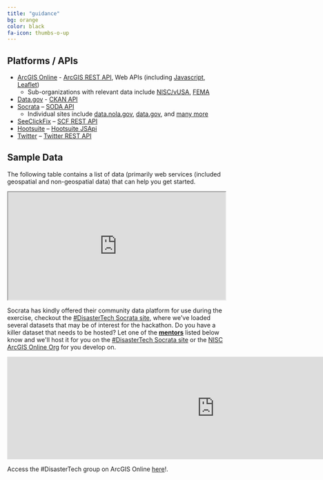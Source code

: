 ```yaml
---
title: "guidance"
bg: orange
color: black
fa-icon: thumbs-o-up
---
```


## Platforms / APIs
- [ArcGIS Online](http://www.arcgis.com)  -  [ArcGIS REST API](http://resources.arcgis.com/en/help/arcgis-rest-api/#/The_ArcGIS_REST_API/02r300000054000000/), Web APIs (including [Javascript](https://developers.arcgis.com/javascript/), [Leaflet](http://esri.github.io/esri-leaflet/))
  - Sub-organizations with relevant data include [NISC/vUSA](http://vusa.maps.arcgis.com), [FEMA](http://fema.maps.arcgis.com/)  
- [Data.gov](http://catalog.data.gov/dataset)  - [CKAN API](http://www.data.gov/developers/apis )
- [Socrata](https://opendata.socrata.com) – [SODA API](http://dev.socrata.com/consumers/getting-started.html)
  * Individual sites include [data.nola.gov](https://data.nola.gov/), [data.gov](https://data.gov), and [many more](https://opendata.socrata.com/browse?tags=socrata+customers)
- [SeeClickFix](http://seeclickfix.com) – [SCF REST API](dev.seeclickfix.com)
- [Hootsuite](https://hootsuite.com/) – [Hootsuite JSApi](https://hootsuite.com/developers/app-directory/docs/jsapi)
- [Twitter](http://www.twitter.com) – [Twitter REST API](https://dev.twitter.com/overview/documentation)

## Sample Data

The following table contains a list of data (primarily web services (included geospatial and non-geospatial data) that can help you get started.

<iframe src="https://docs.google.com/spreadsheets/d/1BOKAkFuSIwUXcczHu9GkOwafos4arpa1IAmrvT5mDFI/pubhtml?widget=true&amp;headers=false" width="100%" height="250px"></iframe>

Socrata has kindly offered their community data platform for use during the exercise, checkout the [#DisasterTech Socrata site](https://communities.socrata.com/catalogs/disastertech), where we've loaded several datasets that may be of interest for the hackathon. Do you have a killer dataset that needs to be hosted? Let one of the [**mentors**](#mentors) listed below know and we'll host it for you on the [#DisasterTech Socrata site](https://communities.socrata.com/catalogs/disastertech) or the [NISC ArcGIS Online Org](http://vusa.maps.arcgis.com) for you develop on.

 
<iframe scrolling="yes" frameborder="0" src="http://vusa.maps.arcgis.com/home/webmap/embedGallery.html?displayapps=true&displayinline=true&group=b51341f9220141478f46816bf8b84e84" style="width:960px; height:238px"></iframe>

Access the #DisasterTech group on ArcGIS Online [here](http://bit.ly/15vO1ks)!.
